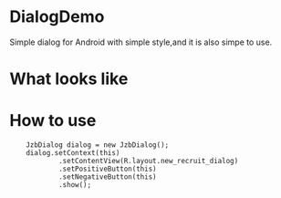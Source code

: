 # DialogDemo
Simple dialog for Android with simple style,and it is also simpe to use.

# What looks like


# How to use

        JzbDialog dialog = new JzbDialog();
        dialog.setContext(this)
                .setContentView(R.layout.new_recruit_dialog)
                .setPositiveButton(this)
                .setNegativeButton(this)
                .show();
